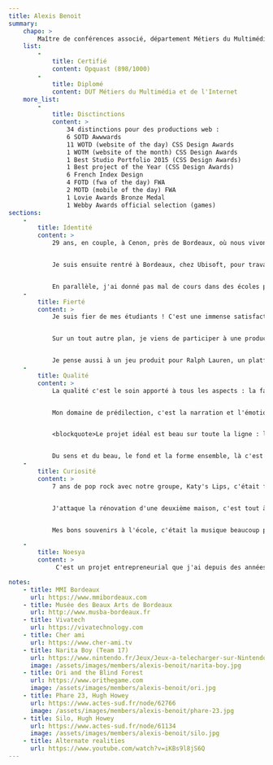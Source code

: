 ```yaml
---
title: Alexis Benoit
summary:
    chapo: >
        Maître de conférences associé, département Métiers du Multimédia et de l'Internet, Institut Universitaire de Technologie Bordeaux Montaigne
    list:
        -
            title: Certifié
            content: Opquast (898/1000)
        -
            title: Diplomé
            content: DUT Métiers du Multimédia et de l'Internet
    more_list:
        -
            title: Disctinctions
            content: >
                34 distinctions pour des productions web :
                6 SOTD Awwwards
                11 WOTD (website of the day) CSS Design Awards
                1 WOTM (website of the month) CSS Design Awards
                1 Best Studio Portfolio 2015 (CSS Design Awards)
                1 Best project of the Year (CSS Design Awards)
                6 French Index Design
                4 FOTD (fwa of the day) FWA
                2 MOTD (mobile of the day) FWA
                1 Lovie Awards Bronze Medal
                1 Webby Awards official selection (games)
sections:
    -
        title: Identité
        content: >
            29 ans, en couple, à Cenon, près de Bordeaux, où nous vivons avec un chat hypoallergénique, un sibérien de la taille d'un lynx.  Ma compagne travaille aussi dans le Web, et le chat apprend à coder, mais ses progrès sont lents. J'ai commencé mon parcours par un Diplôme Universitaire de Technologie Services et Réseaux de Communication (maintenant Métiers du Multimédia et de l'Internet), puis j'ai fait une alternance dans l'agence Viens-là. J'y ai passé 5 années, d'abord comme développeur front, puis lead dev, pendant lesquelles nous avons remporté de nombreux prix sur des sites "expériences" : FWA, Awwwards, CSS design awards...


            Je suis ensuite rentré à Bordeaux, chez Ubisoft, pour travailler sur un outil d'agrégation de data RH, finances, gestion de projets, qui permettait de faire de la visualisation de données au niveau macro sur tous les studios. C'était une belle expérience, avec notamment un atelier de 10 jours à Québec pour travailler avec l'équipe canadienne. J'étais au sein de l'équipe "tool", qui fournit des outils aux studios, donc c'était très focus jeux, avec des passionnés : un rêve de gosse ! J'ai ensuite travaillé pour Lost Mechanics comme creative dev, où j'ai produit beaucoup de jeux, des apps Apple TV, des installations... On a même fait une application de gestion pour le transport d'organes entre les hôpitaux !


            En parallèle, j'ai donné pas mal de cours dans des écoles privées (ECV, Condé, ESP, ESD...) et j'ai rejoint en 2020 l'équipe pédagogique MMI Bordeaux<sup><a href="#note-1">1</a></sup> en tant que maître de conférences associé. J'enseigne le dev front et la narration interactive, avec beaucoup de belles choses à venir l'an prochain, nous prévoyons des installations interactives avec le Musée des Beaux Arts de Bordeaux<sup><a href="#note-2">2</a></sup>, ça va être vraiment bien !
    -
        title: Fierté
        content: >
            Je suis fier de mes étudiants ! C'est une immense satisfaction de les voir progresser, franchir des étapes, acquérir des savoir-faire. J'étais un peu inquiet, et ça fait vraiment plaisir de constater que tout se passe bien, dans la joie, avec de très belles réalisations. C'est très différent du travail de production, souvent orienté par et pour des questions budgétaires. Là, c'est de l'humain. Je ne suis pas une personne très fière, en général, mais ça, j'en suis vraiment heureux.


            Sur un tout autre plan, je viens de participer à une production pour Vivatech, le salon de l'innovation<sup><a href="#note-3">3</a></sup>, avec l'agence lyonnaise Cher ami<sup><a href="#note-4">4</a></sup>. Un gros challenge technique, un showroom en 3D avec beaucoup de contenus, il a fallu créer des outils techniques pour permettre à l'équipe de calibrer la scénographie au détail près. Un vrai défi d'optimisation pour que tout soit fluide, avec une équipe à distance et un délai court, j'ai beaucoup appris et la prod est vraiment réussie !


            Je pense aussi à un jeu produit pour Ralph Lauren, un platformer avec des ours en peluche. On a commencé sur le Web, et ça c'est ensuite déployé dans les boutiques flagships : des bornes d'arcade à l'ancienne, et du multi-joueur en vitrine avec des QR codes qui permettent à 4 passants de jouer ensemble en utilisant leur téléphone comme manette. De grosses contraintes techniques, sans réseau dans les boutiques, avec un serveur Node en local à installer de nuit à Londres et à Paris, c'était une super expérience ! J'aime sortir du Web pour passer à une expérience physique.
    -
        title: Qualité
        content: >
            La qualité c'est le soin apporté à tous les aspects : la façon de faire une chose, la façon de l'utiliser, la fluidité, l'utilité pour les usagers. Arriver à toucher les gens, si c'est une expérience, et à le faire bien, sans couture, élégant. C'est une chaîne de bon travail qui aboutit à un bon résultat. Le code, l'ergonomie des interfaces, tout doit être bien fait.


            Mon domaine de prédilection, c'est la narration et l'émotion. Un Web qui raconte et qui fait ressentir. Je suis de plus en plus sensible à l'accessibilité de l'expérience, toucher avec peu, arriver à une belle intensité émotionnelle avec une solution technique sobre, minimale.


            <blockquote>Le projet idéal est beau sur toute la ligne : le contenu, la forme, la technique...</blockquote>


            Du sens et du beau, le fond et la forme ensemble, là c'est parfait. J'adorerais travailler sur un projet pour Arte, un truc dense culturellement, avec des ambitions créatives fortes.
    -
        title: Curiosité
        content: >
            7 ans de pop rock avec notre groupe, Katy's Lips, c'était formidable ! Le Krakatoa, la Rock School Barbey, les bars et plein de concerts de rue, ça nous a lié tous ensemble et c'était une sacrée expérience de création artistique : du piano, de la guitare et du chant pour moi, un guitariste, un bassiste, un batteur et plein de potes qui passaient avec leur instrument. Des copains de lycée qui vivent la vie d'artistes, la logistique, les balances, le studio — l'un de nous en a fait son métier — on en reparle à chaque fois qu'on se voit, c'est une famille de musique dans laquelle on a grandi.


            J'attaque la rénovation d'une deuxième maison, c'est tout à fait différent et passionnant aussi. Passer d'un truc tout cassé à un espace où on se sent bien, c'est plaisant, et ça fait du bien de faire des travaux physiques. Du jeu vidéo, aussi, confinement oblige. En ce moment, je joue à Narita Boy<sup><a href="#note-5">5</a></sup> sur Switch, un jeu indépendant crowdfundé, en pixel art, un hommage retro-gaming à la Synthwave dans lequel les personnages sont des programmes et des algorithmes, avec une super bande-son. J'ai beaucoup aimé Ori<sup><a href="#note-6">6</a></sup>, la bande-son est incroyable et les graphismes superbes, l'histoire très touchante, c'est une pépite. Et je lis beaucoup de science-fiction ! Dernièrement, Phare 23<sup><a href="#note-7">7</a></sup>, l'histoire d'un gardien de phare de l'espace confronté à la solitude. Howey a écrit ce livre avant Silo<sup><a href="#note-8">8</a></sup>, et c'est vraiment bien.


            Mes bons souvenirs à l'école, c'était la musique beaucoup plus que les cours. Et puis après 2 échecs, je suis rentré en MMI, et là, un nouveau monde s'est ouvert à moi : je suis passé de mauvais élève à major de promo ! L'apprentissage dans nos métiers, c'est toute la vie. Là, je suis en train d'apprendre la 3D, en participant au concours Alternate Realities<sup><a href="#note-9">9</a></sup>, avec le projet Vivatech j'ai eu envie de plus, et j'apprends à modéliser, à éclairer, à texturer...

    -
        title: Noesya
        content: >
             C'est un projet entrepreneurial que j'ai depuis des années, mais là c'est encore mieux que ce que j'espérais ! Travailler avec des gens que j'apprécie, qui ont des valeurs, ça met la barre haut en termes d'ambition. Je n'imaginais pas qu'on pouvait concilier le travail et le sens, faire des choses utiles, un peu plus que juste trier ses poubelles. Être fier de faire du bon travail, mais surtout du travail utile, qui sert à des gens.

notes:
    - title: MMI Bordeaux
      url: https://www.mmibordeaux.com
    - title: Musée des Beaux Arts de Bordeaux
      url: http://www.musba-bordeaux.fr
    - title: Vivatech
      url: https://vivatechnology.com
    - title: Cher ami
      url: https://www.cher-ami.tv
    - title: Narita Boy (Team 17)
      url: https://www.nintendo.fr/Jeux/Jeux-a-telecharger-sur-Nintendo-Switch/Narita-Boy-1941902.html
      image: /assets/images/members/alexis-benoit/narita-boy.jpg
    - title: Ori and the Blind Forest
      url: https://www.orithegame.com
      image: /assets/images/members/alexis-benoit/ori.jpg
    - title: Phare 23, Hugh Howey
      url: https://www.actes-sud.fr/node/62766
      image: /assets/images/members/alexis-benoit/phare-23.jpg
    - title: Silo, Hugh Howey
      url: https://www.actes-sud.fr/node/61134
      image: /assets/images/members/alexis-benoit/silo.jpg
    - title: Alternate realities
      url: https://www.youtube.com/watch?v=iKBs9l8jS6Q
---
```

